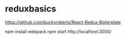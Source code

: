 # reduxbasics

https://github.com/buckyroberts/React-Redux-Boilerplate

npm install
webpack
npm start
http://localhost:3000/